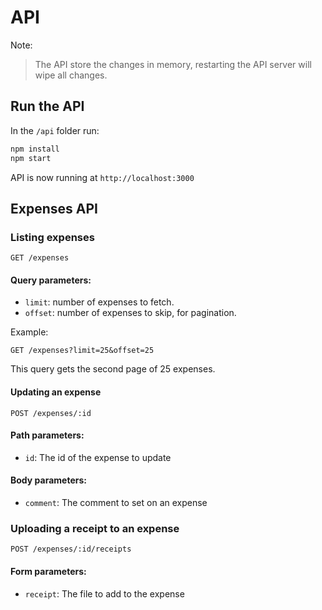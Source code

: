 # API

Note:

> The API store the changes in memory, restarting the API server will wipe all changes.

## Run the API

In the `/api` folder run:

```sh
npm install
npm start
```

API is now running at `http://localhost:3000`

## Expenses API

### Listing expenses

```
GET /expenses
```

#### Query parameters:

- `limit`: number of expenses to fetch.
- `offset`: number of expenses to skip, for pagination.

Example:

```
GET /expenses?limit=25&offset=25
```

This query gets the second page of 25 expenses.

#### Updating an expense

```
POST /expenses/:id
```

#### Path parameters:

- `id`: The id of the expense to update

#### Body parameters:

- `comment`: The comment to set on an expense

### Uploading a receipt to an expense

```
POST /expenses/:id/receipts
```

#### Form parameters:

- `receipt`: The file to add to the expense
